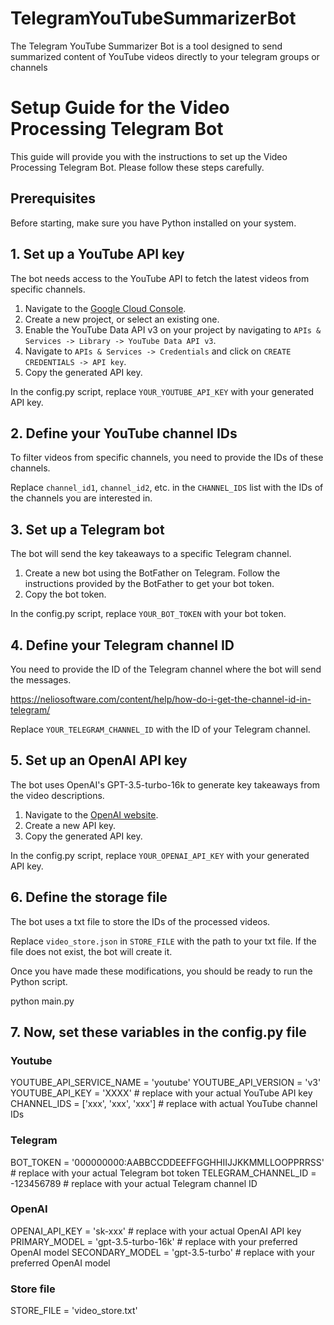 # TelegramYouTubeSummarizerBot
The Telegram YouTube Summarizer Bot is a tool designed to send summarized content of YouTube videos directly to your telegram groups or channels

# Setup Guide for the Video Processing Telegram Bot

This guide will provide you with the instructions to set up the Video Processing Telegram Bot. Please follow these steps carefully.

## Prerequisites

Before starting, make sure you have Python installed on your system.

## 1. Set up a YouTube API key

The bot needs access to the YouTube API to fetch the latest videos from specific channels.

1. Navigate to the [Google Cloud Console](https://console.cloud.google.com/).
2. Create a new project, or select an existing one.
3. Enable the YouTube Data API v3 on your project by navigating to `APIs & Services -> Library -> YouTube Data API v3`.
4. Navigate to `APIs & Services -> Credentials` and click on `CREATE CREDENTIALS -> API key`.
5. Copy the generated API key.

In the config.py script, replace `YOUR_YOUTUBE_API_KEY` with your generated API key.

## 2. Define your YouTube channel IDs

To filter videos from specific channels, you need to provide the IDs of these channels. 

Replace `channel_id1`, `channel_id2`, etc. in the `CHANNEL_IDS` list with the IDs of the channels you are interested in.

## 3. Set up a Telegram bot

The bot will send the key takeaways to a specific Telegram channel.

1. Create a new bot using the BotFather on Telegram. Follow the instructions provided by the BotFather to get your bot token.
2. Copy the bot token.

In the config.py script, replace `YOUR_BOT_TOKEN` with your bot token.

## 4. Define your Telegram channel ID

You need to provide the ID of the Telegram channel where the bot will send the messages.

https://neliosoftware.com/content/help/how-do-i-get-the-channel-id-in-telegram/

Replace `YOUR_TELEGRAM_CHANNEL_ID` with the ID of your Telegram channel.

## 5. Set up an OpenAI API key

The bot uses OpenAI's GPT-3.5-turbo-16k to generate key takeaways from the video descriptions.

1. Navigate to the [OpenAI website](https://www.openai.com/).
2. Create a new API key.
3. Copy the generated API key.

In the config.py script, replace `YOUR_OPENAI_API_KEY` with your generated API key.

## 6. Define the storage file

The bot uses a txt file to store the IDs of the processed videos.

Replace `video_store.json` in `STORE_FILE` with the path to your txt file. If the file does not exist, the bot will create it.

Once you have made these modifications, you should be ready to run the Python script.

python main.py

## 7. Now, set these variables in the config.py file

### Youtube
YOUTUBE_API_SERVICE_NAME = 'youtube'
YOUTUBE_API_VERSION = 'v3'
YOUTUBE_API_KEY = 'XXXX' # replace with your actual YouTube API key
CHANNEL_IDS = ['xxx', 'xxx', 'xxx'] # replace with actual YouTube channel IDs

### Telegram
BOT_TOKEN = '000000000:AABBCCDDEEFFGGHHIIJJKKMMLLOOPPRRSS' # replace with your actual Telegram bot token
TELEGRAM_CHANNEL_ID = -123456789 # replace with your actual Telegram channel ID

### OpenAI
OPENAI_API_KEY = 'sk-xxx' # replace with your actual OpenAI API key
PRIMARY_MODEL = 'gpt-3.5-turbo-16k' # replace with your preferred OpenAI model
SECONDARY_MODEL = 'gpt-3.5-turbo' # replace with your preferred OpenAI model

### Store file
STORE_FILE = 'video_store.txt'
